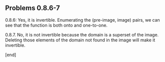 ## Problems 0.8.6-7

0.8.6: Yes, it is invertible. Enumerating the (pre-image, image) pairs, we can see that the function is both onto and one-to-one.

0.8.7. No, it is not invertible because the domain is a superset of the image. Deleting those elements of the domain not found in the image will make it invertible.

[end]
